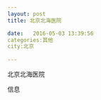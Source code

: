 ```yaml
--- 
layout: post 
title: 北京北海医院

date:   2016-05-03 13:39:56 
categories:其他  
city:北京
  
--- 
```

   
北京北海医院

信息

